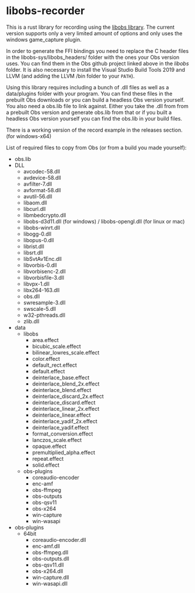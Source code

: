 # libobs-recorder

This is a rust library for recording using the [libobs library]("https://github.com/obsproject/obs-studio").
The current version supports only a very limited amount of options and only uses the windows game_capture plugin.

In order to generate the FFI bindings you need to replace the C header files in the libobs-sys/libobs_headers/ folder with the ones your Obs version uses. You can find them in the Obs github project linked above in the *libobs* folder.
It is also necessary to install the Visual Studio Build Tools 2019 and LLVM (and adding the LLVM /bin folder to your `PATH`).

Using this library requires including a bunch of .dll files as well as a data/plugins folder with your program.
You can find these files in the prebuilt Obs downloads or you can build a headless Obs version yourself.
You also need a obs.lib file to link against. Either you take the .dll from from a prebuilt Obs version and generate obs.lib from that or if you built a headless Obs version yourself you can find the obs.lib in your build files.

There is a working version of the record example in the releases section. (for windows-x64)

List of required files to copy from Obs (or from a build you made yourself):

- obs.lib
- DLL
  - avcodec-58.dll
  - avdevice-58.dll
  - avfilter-7.dll
  - avformat-58.dll
  - avutil-56.dll
  - libaom.dll
  - libcurl.dll
  - libmbedcrypto.dll
  - libobs-d3d11.dll (for windows) / libobs-opengl.dll (for linux or mac)
  - libobs-winrt.dll
  - libogg-0.dll
  - libopus-0.dll
  - librist.dll
  - libsrt.dll
  - libSvtAv1Enc.dll
  - libvorbis-0.dll
  - libvorbisenc-2.dll
  - libvorbisfile-3.dll
  - libvpx-1.dll
  - libx264-163.dll
  - obs.dll
  - swresample-3.dll
  - swscale-5.dll
  - w32-pthreads.dll
  - zlib.dll
- data
  - libobs
    - area.effect
    - bicubic_scale.effect
    - bilinear_lowres_scale.effect
    - color.effect
    - default_rect.effect
    - default.effect
    - deinterlace_base.effect
    - deinterlace_blend_2x.effect
    - deinterlace_blend.effect
    - deinterlace_discard_2x.effect
    - deinterlace_discard.effect
    - deinterlace_linear_2x.effect
    - deinterlace_linear.effect
    - deinterlace_yadif_2x.effect
    - deinterlace_yadif.effect
    - format_conversion.effect
    - lanczos_scale.effect
    - opaque.effect
    - premultiplied_alpha.effect
    - repeat.effect
    - solid.effect
  - obs-plugins
    - coreaudio-encoder
    - enc-amf
    - obs-ffmpeg
    - obs-outputs
    - obs-qsv11
    - obs-x264
    - win-capture
    - win-wasapi
- obs-plugins
  - 64bit
    - coreaudio-encoder.dll
    - enc-amf.dll
    - obs-ffmpeg.dll
    - obs-outputs.dll
    - obs-qsv11.dll
    - obs-x264.dll
    - win-capture.dll
    - win-wasapi.dll
